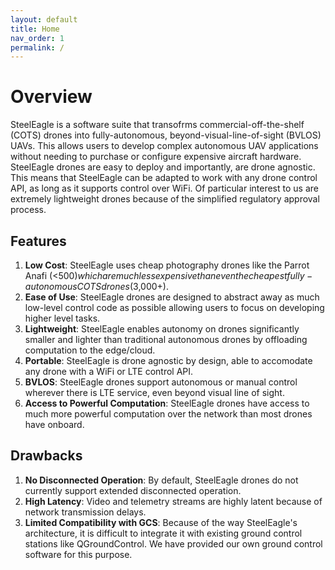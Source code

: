 ```yaml
---
layout: default
title: Home
nav_order: 1
permalink: /
---
```


# Overview

SteelEagle is a software suite that transofrms commercial-off-the-shelf (COTS) drones into fully-autonomous, beyond-visual-line-of-sight (BVLOS) UAVs. This allows users to develop complex autonomous UAV applications without needing to purchase or configure expensive aircraft hardware. SteelEagle drones are easy to deploy and importantly, are drone agnostic. This means that SteelEagle can be adapted to work with any drone control API, as long as it supports control over WiFi. Of particular interest to us are extremely lightweight drones because of the simplified regulatory approval process. 

## Features
1. **Low Cost**: SteelEagle uses cheap photography drones like the Parrot Anafi (<$500) which are much less expensive than even the cheapest fully-autonomous COTS drones ($3,000+).
2. **Ease of Use**: SteelEagle drones are designed to abstract away as much low-level control code as possible allowing users to focus on developing higher level tasks.
3. **Lightweight**: SteelEagle enables autonomy on drones significantly smaller and lighter than traditional autonomous drones by offloading computation to the edge/cloud.
4. **Portable**: SteelEagle is drone agnostic by design, able to accomodate any drone with a WiFi or LTE control API.
5. **BVLOS**: SteelEagle drones support autonomous or manual control wherever there is LTE service, even beyond visual line of sight.
6. **Access to Powerful Computation**: SteelEagle drones have access to much more powerful computation over the network than most drones have onboard.

## Drawbacks
1. **No Disconnected Operation**: By default, SteelEagle drones do not currently support extended disconnected operation.
2. **High Latency**: Video and telemetry streams are highly latent because of network transmission delays.
3. **Limited Compatibility with GCS**: Because of the way SteelEagle's architecture, it is difficult to integrate it with existing ground control stations like QGroundControl. We have provided our own ground control software for this purpose.


